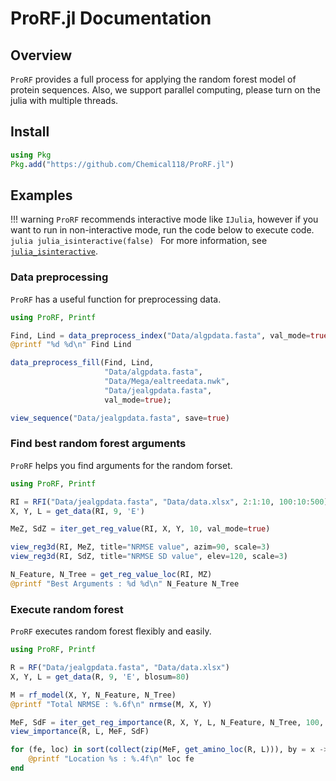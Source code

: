 # ProRF.jl Documentation
## Overview
`ProRF` provides a full process for applying the random forest model of protein sequences. Also, we support parallel computing, please turn on the julia with multiple threads.

## Install
```julia
using Pkg
Pkg.add("https://github.com/Chemical118/ProRF.jl")
```

## Examples
!!! warning
    `ProRF` recommends interactive mode like `IJulia`, however if you want to run in non-interactive mode, run the code below to execute code.
    ```julia
    julia_isinteractive(false)
    ```
    For more information, see [`julia_isinteractive`](@ref).

### Data preprocessing
`ProRF` has a useful function for preprocessing data.
```julia
using ProRF, Printf

Find, Lind = data_preprocess_index("Data/algpdata.fasta", val_mode=true)
@printf "%d %d\n" Find Lind

data_preprocess_fill(Find, Lind,
                     "Data/algpdata.fasta",
                     "Data/Mega/ealtreedata.nwk",
                     "Data/jealgpdata.fasta",
                     val_mode=true);

view_sequence("Data/jealgpdata.fasta", save=true)
```

### Find best random forest arguments
`ProRF` helps you find arguments for the random forset.
```julia
using ProRF, Printf

RI = RFI("Data/jealgpdata.fasta", "Data/data.xlsx", 2:1:10, 100:10:500)
X, Y, L = get_data(RI, 9, 'E')

MeZ, SdZ = iter_get_reg_value(RI, X, Y, 10, val_mode=true)

view_reg3d(RI, MeZ, title="NRMSE value", azim=90, scale=3)
view_reg3d(RI, SdZ, title="NRMSE SD value", elev=120, scale=3)

N_Feature, N_Tree = get_reg_value_loc(RI, MZ)
@printf "Best Arguments : %d %d\n" N_Feature N_Tree
```

### Execute random forest
`ProRF` executes random forest flexibly and easily.
```julia
using ProRF, Printf

R = RF("Data/jealgpdata.fasta", "Data/data.xlsx")
X, Y, L = get_data(R, 9, 'E', blosum=80)

M = rf_model(X, Y, N_Feature, N_Tree)
@printf "Total NRMSE : %.6f\n" nrmse(M, X, Y)

MeF, SdF = iter_get_reg_importance(R, X, Y, L, N_Feature, N_Tree, 100, val_mode=true)
view_importance(R, L, MeF, SdF)

for (fe, loc) in sort(collect(zip(MeF, get_amino_loc(R, L))), by = x -> x[1])[1:10]
    @printf "Location %s : %.4f\n" loc fe
end
```